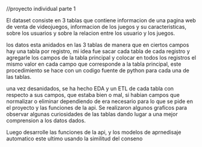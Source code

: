 //proyecto individual parte 1

El dataset consiste en 3 tablas que contiene informacion de una pagina web de venta de videojuegos, informacion de los juegos y su caracteristicas, sobre los usuarios y sobre la relacion entre los usuario y los juegos.

los datos esta anidados en las 3 tablas de manera que en ciertos campos hay una tabla por registro, mi idea fue sacar cada tabla de cada registro y agregarle los campos de la tabla principal y colocar en todos los registros el mismo valor en cada campo que corresponde a la tabla principal, este procedimiento se hace con un codigo fuente de python para cada una de las tablas.

una vez desanidados, se ha hecho EDA y un ETL de cada tabla con respecto a sus campos, que estaba bien o mal, si
habian campos que normalizar o eliminar dependiendo de era necesario para lo que se pide en el proyecto y las funciones de la api. Se realizaron algunos graficos para observar algunas curiosidades de las tablas dando lugar a una mejor comprension a los datos dados.

Luego desarrolle las funciones de la api, y los modelos de aprnedisaje automatico este ultimo usando la similitud del conseno